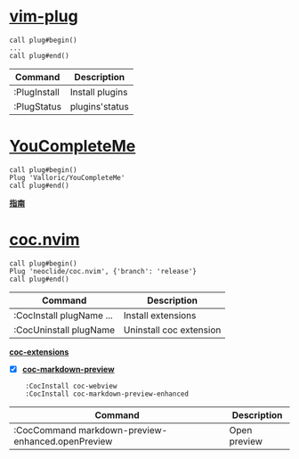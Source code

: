 # [vim-plug](https://github.com/junegunn/vim-plug)
	call plug#begin()
	...
	call plug#end()

	
|Command|Description|
|---	|---	|
|:PlugInstall|Install plugins|
|:PlugStatus|plugins'status|

# [YouCompleteMe](https://github.com/ycm-core/YouCompleteMe)
	call plug#begin()
	Plug 'Valloric/YouCompleteMe'
	call plug#end()
**[指南](https://github.com/ycm-core/YouCompleteMe/wiki/Full-Installation-Guide)**

# [coc.nvim](https://github.com/neoclide/coc.nvim)
	call plug#begin()
	Plug 'neoclide/coc.nvim', {'branch': 'release'}
	call plug#end()

	
	
|Command|Description|
|---	|---	|
|:CocInstall plugName ... |Install extensions|
|:CocUninstall plugName |Uninstall coc extension|

**[coc-extensions](https://github.com/neoclide/coc.nvim/wiki/Using-coc-extensions)**

- [x] **[coc-markdown-preview](https://github.com/weirongxu/coc-markdown-preview-enhanced)**   
```
	:CocInstall coc-webview
	:CocInstall coc-markdown-preview-enhanced
```
|Command|Description|
|---	|---	|
|:CocCommand markdown-preview-enhanced.openPreview	|Open preview	|
